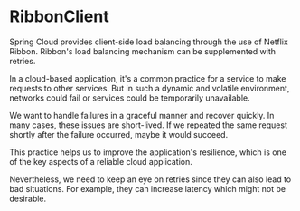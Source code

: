 # RibbonClient

Spring Cloud provides client-side load balancing through the use of Netflix Ribbon. Ribbon's load balancing mechanism can be supplemented with retries.

In a cloud-based application, it's a common practice for a service to make requests to other services. But in such a dynamic and volatile environment, networks could fail or services could be temporarily unavailable.

We want to handle failures in a graceful manner and recover quickly. In many cases, these issues are short-lived. If we repeated the same request shortly after the failure occurred, maybe it would succeed.

This practice helps us to improve the application's resilience, which is one of the key aspects of a reliable cloud application.

Nevertheless, we need to keep an eye on retries since they can also lead to bad situations. For example, they can increase latency which might not be desirable.
